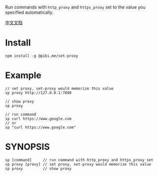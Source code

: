 Run commands with `http_proxy` and `https_proxy` set to the value you specified automatically.

[中文文档](./README_CHINESE.md)

# Install
```
npm install -g @piki.me/set-proxy
```

# Example
```
// set proxy, set-proxy would memorize this value
sp proxy http://127.0.0.1:7890

// show proxy
sp proxy

// run command
sp curl https://www.google.com
// or
sp "curl https://www.google.com"
```

# SYNOPSIS
```
sp [command]     // run command with http_proxy and https_proxy set
sp proxy [proxy] // set proxy, set-proxy would memorize this value
sp proxy         // show proxy
```